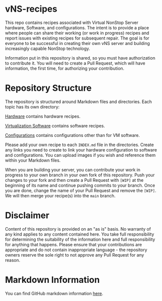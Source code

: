 # vNS-recipes

This repo contains recipes associated with Virtual NonStop Server hardware,
Software, and configurations. The intent is to provide a place where people can
share their working (or work in progress) recipes and report issues with
existing recipes for subsequent repair. The goal is for everyone to be
successful in creating their own vNS server and building increasingly capable
NonStop technology.

Information put in this repository is shared, so you must have authorization to
contribute it. You will need to create a Pull Request, which will have
information, the first time, for authorizing your contribution.

# Repository Structure

The repository is structured around Markdown files and directories. Each topic
has its own directory:

[Hardware](hardware/INDEX.md) contains hardware recipes.

[Virtualization Software](software/INDEX.md) contains software recipes.

[Configurations](configuration/INDEX.md) contains configurations other than for VM software.

Please add your own recipe to each `INDEX.md` file in the directories. Create any
links you need to create to link your hardware configuration to software and
configurations. You can upload images if you wish and reference them within
your Markdown files.

When you are building your server, you can contribute your work in progress to
your own branch in your own fork of this repository. Push your changes to your
fork and then create a Pull Request with `[WIP]` at the beginning of its name
and continue pushing commits to your branch. Once you are done, change the name
of your Pull Request and remove the `[WIP]`. We will then merge your recipe(s)
into the `main` branch.

# Disclaimer

Content of this repository is provided on an "as is" basis. No warranty of any
kind applies to any content contained here. You take full responsibility for
determining the suitability of the information here and full responsibility for
anything that happens. Please ensure that your contributions are appropriate
and do not contain inappropriate language - the repository owners reserve the
sole right to not approve any Pull Request for any reason. 

# Markdown Information

You can find GitHub markdown information [here](https://docs.github.com/en/github/writing-on-github).
 
